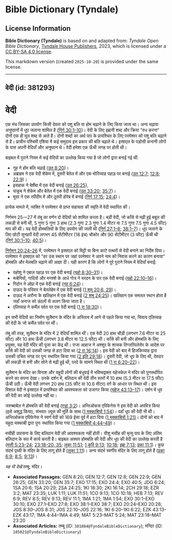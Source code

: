 # Bible Dictionary (Tyndale)

## License Information

**Bible Dictionary (Tyndale)** is based on and adapted from: _Tyndale Open Bible Dictionary_, [Tyndale House Publishers](https://tyndaleopenresources.com/), 2023, which is licensed under a [CC BY-SA 4.0 license](https://creativecommons.org/licenses/by-sa/4.0/legalcode.en).

This markdown version (created `2025-10-20`) is provided under the same license.



--------------------------------

## वेदी (id: 381293)

वेदी
====

एक मंच जिसका उपयोग किसी देवता को पशु बलि या होम चढ़ाने के लिए किया जाता था। अन्य चढ़ावा अनुष्ठानों में धूप जलाना शामिल है ([निर्ग 30:1–10](https://ref.ly/Exod30:1-Exod30:10))। वेदी के लिए इब्रानी शब्द और क्रिया "वध करना" दोनों एक ही मूल शब्द से आते हैं। दोनों शब्दों का अर्थ पाप के प्रायश्चित के लिए परमेश्वर को पशु बलि चढ़ाने से है। प्राचीन पश्चिमी एशिया में कई समुदाय इस प्रकार की बलि चढ़ाते थे। इस्राएल के पड़ोसी कनानी लोगों के पास अपनी वेदियाँ और अनुष्ठान थे। वेदी हमेशा एक ऊँची जगह पर होती थी।

बाइबल में पुराने नियम में कई वेदियों का उल्लेख किया गया है जो लोगों द्वारा बनाई गई थीं:

* नूह ने होम बलि चढ़ाई ([उत 8:20](https://ref.ly/Gen8:20))।
* अब्राहम ने एक वेदी शेकेम में, दूसरी बेतेल में और एक मोरिय्याह पहाड़ पर बनाई ([उत 12:7](https://ref.ly/Gen12:7); [12:8](https://ref.ly/Gen12:8); [22:9](https://ref.ly/Gen22:9))।
* इसहाक ने बेर्शेबा में एक वेदी बनाई ([उत 26:25](https://ref.ly/Gen26:25)),
* याकूब ने शेकेम और बेतेल में एक वेदी बनाई ([उत 33:20](https://ref.ly/Gen33:20); [35:7](https://ref.ly/Gen35:7))।
* मूसा ने एक रपीदीम में और दूसरी होरेब में बनाई ([निर्ग 17:15](https://ref.ly/Exod17:15); [24:4](https://ref.ly/Exod24:4))।

प्रत्येक मामले में, व्यक्ति ने परमेश्वर से प्राप्त सहायता की स्मृति में वेदी स्थापित की।

निर्गमन 25—27 में तंबू का वर्णन दो वेदियों को शामिल करता है। बड़ी वेदी, जो काँसे से मढ़ी हुई बबूल की लकड़ी से बनी थी, 5 गुणा 5 गुणा 3 हाथ (2\.3 गुणा 2\.3 गुणा 1\.4 मीटर या 7\.5 गुणा 7\.5 गुणा 4\.5 फीट) माप की थी। यह वेदी होमबलियों के लिए उपयोग की जाती थी ([निर्ग 27:1–8](https://ref.ly/Exod27:1-Exod27:8); [38:1–7](https://ref.ly/Exod38:1-Exod38:7))। धूप जलाने के लिए छोटी सुनहरी वेदी लगभग 45 सेंटीमीटर (18 इंच) चौकोर और 90 सेंटीमीटर (3 फीट) ऊँची थी ([निर्ग 30:1–10](https://ref.ly/Exod30:1-Exod30:10); [40:5](https://ref.ly/Exod40:5))।

[निर्गमन 20:24–26](https://ref.ly/Exod20:24-Exod20:26) में, परमेश्वर ने इस्राएल को मिट्टी या बिना काटे पत्थरों से वेदी बनाने का निर्देश दिया। परमेश्वर ने इस्राएल को "हर उस स्थान पर जहां परमेश्वर ने अपने नाम को निवास करने का कारण बनाया" होमबलि और मेलबलि चढ़ाने की आज्ञा दी। यही कारण है कि लोगों ने पूरे पुराने नियम में वेदियाँ बनाईं:

* यहोशू ने एबाल पहाड़ पर एक वेदी बनाई ([यहो 8:30–31](https://ref.ly/Josh8:30-Josh8:31))।
* रूबेनियों, गादियों और मनश्शे के आधे गोत्र ने यरदन के पार एक वेदी बनाई ([यहो 22:10–16](https://ref.ly/Josh22:10-Josh22:16))।
* गिदोन ने ओप्रा में एक वेदी बनाई ([न्या 6:24](https://ref.ly/Judg6:24))।
* दाऊद के परिवार ने बेतलेहेम में एक वेदी बनाई ([1 शमू 20:6, 29](https://ref.ly/1Sam20:6,1Sam20:29))।
* दाऊद ने अरौना के खलिहान में एक वेदी बनाई ([2 शमू 24:25](https://ref.ly/2Sam24:25))। खलिहान एक समतल स्थान होता है जहाँ अनाज को डंठलों से अलग किया जाता है।
* एलिय्याह ने कर्मेल पर्वत पर एक वेदी बनाई ([1 रा 18:30](https://ref.ly/1Kgs18:30))।

इन सभी वेदियों का निर्माण सुलैमान के मंदिर के अस्तित्व में आने से पहले किया गया था, सिवाय एलिय्याह की वेदी के जो कर्मेल पर्वत पर थीं।

तंबू की तरह, सुलैमान के मंदिर में 2 वेदियाँ शामिल थीं। एक वेदी 20 हाथ चौड़ी (लगभग 7\.6 मीटर या 25 फीट) और 10 हाथ ऊँची (लगभग 3\.8 मीटर या 12\.5 फीट) थी। काँसे की बनी और होमबलि के लिए प्रयुक्त, यह वेदी मंदिर की पूजा का केंद्र थी। राजा आहाज ने अश्शूर के शासक तिग्लत्पिलेसेर के आदेश पर काँसे की वेदी को उसकी जगह से हटा दिया था ([2 रा 16:14](https://ref.ly/2Kgs16:14))। इस वेदी को बाद में हिजकिय्याह द्वारा उसकी उचित जगह पर पुनः स्थापित किया गया ([2 इति 29:18](https://ref.ly/2Chr29:18))। दूसरी वेदी, जो धूप के लिए थी, देवदार की लकड़ी से बनी और सोने से मढ़ी हुई थी, परदे के सामने स्थित थी ([1 रा 6:20–22](https://ref.ly/1Kgs6:20-1Kgs6:22))।

सुलैमान के मंदिर का विनाश और यहूदी लोगों की बंधुवाई में भविष्यद्वक्ता यहेजकेल ने मंदिर को पुनर्स्थापित करने का सपना देखा। उनके दर्शन में, बलिदान की वेदी तीन स्तरों में 10 हाथ (5\.3 मीटर या 17\.5 फीट) ऊँची उठी। ऊँची वेदी लगभग 20 हाथ (35 फीट या 10\.6 मीटर) वर्ग के आधार पर स्थित थी। इस विशाल वेदी ने इस्राएल में प्रायश्चित की आवश्यकता को उजागर किया ([यहेज 43:13–17](https://ref.ly/Ezek43:13-Ezek43:17))। दर्शन में धूप की वेदी का कोई उल्लेख नहीं था।

जरुब्बाबेल ने होमबलि की वेदी बनाई ([एज्रा 3:2](https://ref.ly/Ezra3:2))। अन्तिओकस एपिफेनेस ने इस वेदी को अपवित्र किया (इसे अशुद्ध किया), संभवतः ज़्यूस की मूर्ति के साथ ([1 मक्काबियों 1:54](https://ref.ly/1Macc1:54))। वहाँ धूप की वेदी भी थी। अन्तिओकस एपिफेनेस ने स्वर्ण वेदी को 169 ईसा पूर्व में हटा दिया ([1 मक्काबियों 1:21\)](https://ref.ly/1Macc1:21)। दोनों को बाद में यहूदा मक्काबी द्वारा पुनः स्थापित किया गया ([1 मक्काबियों 4:44–49](https://ref.ly/1Macc4:44-1Macc4:49))।

मसीही उपासना के लिए बलिदान वेदी की आवश्यकता नहीं होती। यीशु मसीह की मृत्यु पाप के लिए अंतिम बलिदान के रूप में कार्य करती है। बाइबल अक्सर होमबलि की वेदी और धूप की वेदी का उल्लेख करती है ([मत्ती 5:23–24](https://ref.ly/Matt5:23-Matt5:24); [23:18–20, 35](https://ref.ly/Matt23:18-Matt23:20); [लूका 11:51](https://ref.ly/Luke11:51); [1 कुरि 9:13](https://ref.ly/1Cor9:13); [10:18](https://ref.ly/1Cor10:18); [इब्रा 7:13](https://ref.ly/Heb7:13); [प्रका 11:1](https://ref.ly/Rev11:1))। कुछ संदर्भ पृथ्वी के मंदिर के लिए लागू होते हैं ([लूका 1:11](https://ref.ly/Luke1:11))। अन्य संदर्भ स्वर्गीय मंदिर के लिए लागू होते हैं ([प्रका 6:9](https://ref.ly/Rev6:9); [8:5](https://ref.ly/Rev8:5); [9:13](https://ref.ly/Rev9:13))।

*यह भी देखें* तम्बू; मंदिर।

* **Associated Passages:** GEN 8:20; GEN 12:7; GEN 12:8; GEN 22:9; GEN 26:25; GEN 33:20; GEN 35:7; EXO 17:15; EXO 24:4; EXO 40:5; JDG 6:24; 1SA 20:6; 1SA 20:29; 2SA 24:25; 1KI 18:30; 2KI 16:14; 2CH 29:18; EZR 3:2; MAT 23:35; LUK 1:11; LUK 11:51; 1CO 9:13; 1CO 10:18; HEB 7:13; REV 6:9; REV 8:5; REV 9:13; REV 11:1; 1MA 1:21; 1MA 1:54; EXO 30:1–EXO 30:10; EXO 27:1–EXO 27:8; EXO 38:1–EXO 38:7; EXO 20:24–EXO 20:26; JOS 8:30–JOS 8:31; JOS 22:10–JOS 22:16; 1KI 6:20–1KI 6:22; EZK 43:13–EZK 43:17; 1MA 4:44–1MA 4:49; MAT 5:23–MAT 5:24; MAT 23:18–MAT 23:20
* **Associated Articles:** तम्बू (ID: `381884@TyndaleBibleDictionary`); मन्दिर (ID: `185021@TyndaleBibleDictionary`)

